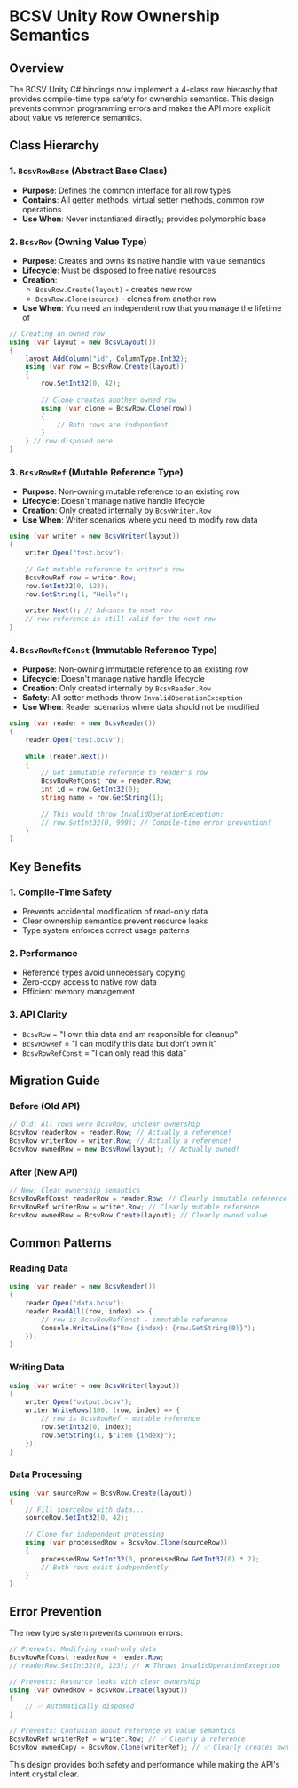 # BCSV Unity Row Ownership Semantics

## Overview

The BCSV Unity C# bindings now implement a 4-class row hierarchy that provides compile-time type safety for ownership semantics. This design prevents common programming errors and makes the API more explicit about value vs reference semantics.

## Class Hierarchy

### 1. `BcsvRowBase` (Abstract Base Class)
- **Purpose**: Defines the common interface for all row types
- **Contains**: All getter methods, virtual setter methods, common row operations
- **Use When**: Never instantiated directly; provides polymorphic base

### 2. `BcsvRow` (Owning Value Type)
- **Purpose**: Creates and owns its native handle with value semantics
- **Lifecycle**: Must be disposed to free native resources
- **Creation**: 
  - `BcsvRow.Create(layout)` - creates new row
  - `BcsvRow.Clone(source)` - clones from another row
- **Use When**: You need an independent row that you manage the lifetime of

```csharp
// Creating an owned row
using (var layout = new BcsvLayout())
{
    layout.AddColumn("id", ColumnType.Int32);
    using (var row = BcsvRow.Create(layout))
    {
        row.SetInt32(0, 42);
        
        // Clone creates another owned row
        using (var clone = BcsvRow.Clone(row))
        {
            // Both rows are independent
        }
    } // row disposed here
}
```

### 3. `BcsvRowRef` (Mutable Reference Type)
- **Purpose**: Non-owning mutable reference to an existing row
- **Lifecycle**: Doesn't manage native handle lifecycle
- **Creation**: Only created internally by `BcsvWriter.Row`
- **Use When**: Writer scenarios where you need to modify row data

```csharp
using (var writer = new BcsvWriter(layout))
{
    writer.Open("test.bcsv");
    
    // Get mutable reference to writer's row
    BcsvRowRef row = writer.Row;
    row.SetInt32(0, 123);
    row.SetString(1, "Hello");
    
    writer.Next(); // Advance to next row
    // row reference is still valid for the next row
}
```

### 4. `BcsvRowRefConst` (Immutable Reference Type)
- **Purpose**: Non-owning immutable reference to an existing row
- **Lifecycle**: Doesn't manage native handle lifecycle  
- **Creation**: Only created internally by `BcsvReader.Row`
- **Safety**: All setter methods throw `InvalidOperationException`
- **Use When**: Reader scenarios where data should not be modified

```csharp
using (var reader = new BcsvReader())
{
    reader.Open("test.bcsv");
    
    while (reader.Next())
    {
        // Get immutable reference to reader's row
        BcsvRowRefConst row = reader.Row;
        int id = row.GetInt32(0);
        string name = row.GetString(1);
        
        // This would throw InvalidOperationException:
        // row.SetInt32(0, 999); // Compile-time error prevention!
    }
}
```

## Key Benefits

### 1. **Compile-Time Safety**
- Prevents accidental modification of read-only data
- Clear ownership semantics prevent resource leaks
- Type system enforces correct usage patterns

### 2. **Performance**
- Reference types avoid unnecessary copying
- Zero-copy access to native row data
- Efficient memory management

### 3. **API Clarity**
- `BcsvRow` = "I own this data and am responsible for cleanup"
- `BcsvRowRef` = "I can modify this data but don't own it"
- `BcsvRowRefConst` = "I can only read this data"

## Migration Guide

### Before (Old API)
```csharp
// Old: All rows were BcsvRow, unclear ownership
BcsvRow readerRow = reader.Row; // Actually a reference!
BcsvRow writerRow = writer.Row; // Actually a reference!
BcsvRow ownedRow = new BcsvRow(layout); // Actually owned!
```

### After (New API)
```csharp
// New: Clear ownership semantics
BcsvRowRefConst readerRow = reader.Row; // Clearly immutable reference
BcsvRowRef writerRow = writer.Row; // Clearly mutable reference  
BcsvRow ownedRow = BcsvRow.Create(layout); // Clearly owned value
```

## Common Patterns

### Reading Data
```csharp
using (var reader = new BcsvReader())
{
    reader.Open("data.bcsv");
    reader.ReadAll((row, index) => {
        // row is BcsvRowRefConst - immutable reference
        Console.WriteLine($"Row {index}: {row.GetString(0)}");
    });
}
```

### Writing Data
```csharp
using (var writer = new BcsvWriter(layout))
{
    writer.Open("output.bcsv");
    writer.WriteRows(100, (row, index) => {
        // row is BcsvRowRef - mutable reference
        row.SetInt32(0, index);
        row.SetString(1, $"Item {index}");
    });
}
```

### Data Processing
```csharp
using (var sourceRow = BcsvRow.Create(layout))
{
    // Fill sourceRow with data...
    sourceRow.SetInt32(0, 42);
    
    // Clone for independent processing
    using (var processedRow = BcsvRow.Clone(sourceRow))
    {
        processedRow.SetInt32(0, processedRow.GetInt32(0) * 2);
        // Both rows exist independently
    }
}
```

## Error Prevention

The new type system prevents common errors:

```csharp
// Prevents: Modifying read-only data
BcsvRowRefConst readerRow = reader.Row;
// readerRow.SetInt32(0, 123); // ❌ Throws InvalidOperationException

// Prevents: Resource leaks with clear ownership
using (var ownedRow = BcsvRow.Create(layout)) 
{
    // ✅ Automatically disposed
}

// Prevents: Confusion about reference vs value semantics  
BcsvRowRef writerRef = writer.Row; // ✅ Clearly a reference
BcsvRow ownedCopy = BcsvRow.Clone(writerRef); // ✅ Clearly creates owned copy
```

This design provides both safety and performance while making the API's intent crystal clear.